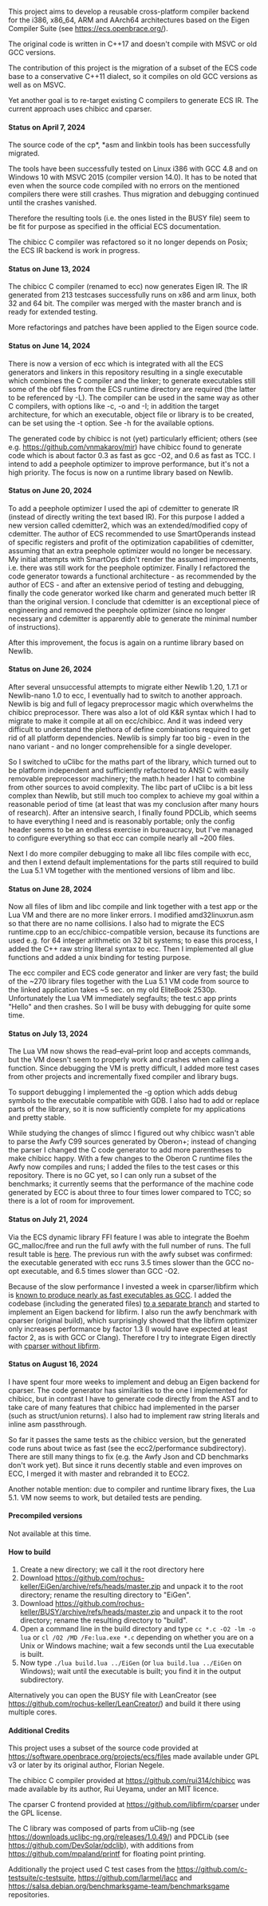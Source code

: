 This project aims to develop a reusable cross-platform compiler backend for the i386, x86_64, ARM and AArch64 architectures based on 
the Eigen Compiler Suite (see https://ecs.openbrace.org/).

The original code is written in C++17 and doesn't compile with MSVC or old GCC versions.

The contribution of this project is the migration of a subset of the ECS code base to a conservative C++11 dialect, so it compiles on old GCC versions as well as on MSVC.

Yet another goal is to re-target existing C compilers to generate ECS IR. The current approach uses chibicc and cparser.


#### Status on April 7, 2024

The source code of the cp*, *asm and linkbin tools has been successfully migrated.

The tools have been successfully tested on Linux i386 with GCC 4.8 and on Windows 10 with MSVC 2015 (compiler version 14.0).
It has to be noted that even when the source code compiled with no errors on the mentioned compilers there were still crashes.
Thus migration and debugging continued until the crashes vanished. 

Therefore the resulting tools (i.e. the ones listed in the BUSY file) seem to be fit for purpose as specified in the official ECS documentation.

The chibicc C compiler was refactored so it no longer depends on Posix; the ECS IR backend is work in progress.

#### Status on June 13, 2024

The chibicc C compiler (renamed to ecc) now generates Eigen IR. The IR generated from 213 testcases successfully runs on x86 and arm linux, both 32 and 64 bit. The compiler was merged with the master branch and is ready for extended testing.

More refactorings and patches have been applied to the Eigen source code. 

#### Status on June 14, 2024

There is now a version of ecc which is integrated with all the ECS generators and linkers in this repository resulting in a single executable which combines the C compiler and the linker; to generate executables still some of the obf files from the ECS runtime directory are required (the latter to be referenced by -L). The compiler can be used in the same way as other C compilers, with options like -c, -o and -I; in addition the target architecture, for which an executable, object file or library is to be created, can be set using the -t option. See -h for the available options.

The generated code by chibicc is not (yet) particularly efficient; others (see e.g. https://github.com/vnmakarov/mir) have chibicc found to generate code which is about factor 0.3 as fast as gcc -O2, and 0.6 as fast as TCC. I intend to add a peephole optimizer to improve performance, but it's not a high priority. The focus is now on a runtime library based on Newlib.

#### Status on June 20, 2024

To add a peephole optimizer I used the api of cdemitter to generate IR (instead of directly writing the text based IR). For this purpose I added a new version called cdemitter2, which was an extended/modified copy of cdemitter. The author of ECS recommended to use SmartOperands instead of specific registers and profit of the optimization capabilities of cdemitter, assuming that an extra peephole optimizer would no longer be necessary. My initial attempts with SmartOps didn't render the assumed improvements, i.e. there was still work for the peephole optimizer. Finally I refactored the code generator towards a functional architecture - as recommended by the author of ECS - and after an extensive period of testing and debugging, finally the code generator worked like charm and generated much better IR than the original version. I conclude that cdemitter is an exceptional piece of engineering and removed the peephole optimizer (since no longer necessary and cdemitter is apparently able to generate the minimal number of instructions).

After this improvement, the focus is again on a runtime library based on Newlib.

#### Status on June 26, 2024

After several unsuccessful attempts to migrate either Newlib 1.20, 1.7.1 or Newlib-nano 1.0 to ecc, I eventually had to switch to another approach. Newlib is big and full of legacy preprocessor magic which overwhelms the chibicc preprocessor. There was also a lot of old K&R syntax which I had to migrate to make it compile at all on ecc/chibicc. And it was indeed very difficult to understand the plethora of define combinations required to get rid of all platform dependencies. Newlib is simply far too big - even in the nano variant - and no longer comprehensible for a single developer.

So I switched to uClibc for the maths part of the library, which turned out to be platform independent and sufficiently refactored to ANSI C with easily removable preprocessor machinery; the math.h header I hat to combine from other sources to avoid complexity. The libc part of uClibc is a bit less complex than Newlib, but still much too complex to achieve my goal within a reasonable period of time (at least that was my conclusion after many hours of research). After an intensive search, I finally found PDCLib, which seems to have everything I need and is reasonably portable; only the config header seems to be an endless exercise in bureaucracy, but I've managed to configure everything so that ecc can compile nearly all ~200 files.

Next I do more compiler debugging to make all libc files compile with ecc, and then I extend default implementations for the parts still required to build the Lua 5.1 VM together with the mentioned versions of libm and libc.

#### Status on June 28, 2024

Now all files of libm and libc compile and link together with a test app or the Lua VM and there are no more linker errors. I modified amd32linuxrun.asm so that there are no name collisions. I also had to migrate the ECS runtime.cpp to an ecc/chibicc-compatible version, because its functions are used e.g. for 64 integer arithmetic on 32 bit systems; to ease this process, I added the C++ raw string literal syntax to ecc. Then I implemented all glue functions and added a unix binding for testing purpose. 

The ecc compiler and ECS code generator and linker are very fast; the build of the ~270 library files together with the Lua 5.1 VM code from source to the linked application takes ~5 sec. on my old EliteBook 2530p. Unfortunately the Lua VM immediately segfaults; the test.c app prints "Hello" and then crashes. So I will be busy with debugging for quite some time.

#### Status on July 13, 2024

The Lua VM now shows the read–eval–print loop and accepts commands, but the VM doesn't seem to properly work and crashes when calling a function. Since debugging the VM is pretty difficult, I added more test cases from other projects and incrementally fixed compiler and library bugs. 

To support debugging I implemented the -g option which adds debug symbols to the executable compatible with GDB. I also had to add or replace parts of the library, so it is now sufficiently complete for my applications and pretty stable. 

While studying the changes of slimcc I figured out why chibicc wasn't able to parse the Awfy C99 sources generated by Oberon+; instead of changing the parser I changed the C code generator to add more parentheses to make chibicc happy. With a few changes to the Oberon C runtime files the Awfy now compiles and runs; I added the files to the test cases or this repository. There is no GC yet, so I can only run a subset of the benchmarks; it currently seems that the performance of the machine code generated by ECC is about three to four times lower compared to TCC; so there is a lot of room for improvement. 

#### Status on July 21, 2024

Via the ECS dynamic library FFI feature I was able to integrate the Boehm GC_malloc/free and run the full awfy with the full number of runs. The full result table is [here](https://github.com/rochus-keller/Oberon/blob/master/testcases/Are-we-fast-yet/Are-we-fast-yet_results.ods). The previous run with the awfy subset was confirmed: the executable generated with ecc runs 3.5 times slower than the GCC no-opt executable, and 6.5 times slower than GCC -O2.

Because of the slow performance I invested a week in cparser/libfirm which is [known to produce nearly as fast executables as GCC](https://github.com/vnmakarov/mir#current-c2mir-performance-data). I added the codebase (including the generated files) [to a separate branch](https://github.com/rochus-keller/EiGen/tree/firmc/cparser) and started to implement an Eigen backend for libfirm. I also run the awfy benchmark with cparser (original build), which surprisingly showed that the libfirm optimizer only increases performance by factor 1.3 (I would have expected at least factor 2, as is with GCC or Clang). Therefore I try to integrate Eigen directly with [cparser without libfirm](https://github.com/rochus-keller/EiGen/tree/cparser/cparser).

#### Status on August 16, 2024

I have spent four more weeks to implement and debug an Eigen backend for cparser. The code generator has similarities to the one I implemented for chibicc, but in contrast I have to generate code directly from the AST and to take care of many features that chibicc had implemented in the parser (such as struct/union returns). I also had to implement raw string literals and inline asm passthrough. 

So far it passes the same tests as the chibicc version, but the generated code runs about twice as fast (see the ecc2/performance subdirectory). There are still many things to fix (e.g. the Awfy Json and CD benchmarks don't work yet). But since it runs decently stable and even improves on ECC, I merged it with master and rebranded it to ECC2. 

Another notable mention: due to compiler and runtime library fixes, the Lua 5.1. VM now seems to work, but detailed tests are pending.

#### Precompiled versions

Not available at this time.

#### How to build

1. Create a new directory; we call it the root directory here
1. Download https://github.com/rochus-keller/EiGen/archive/refs/heads/master.zip and unpack it to the root directory; rename the resulting directory to "EiGen".
1. Download https://github.com/rochus-keller/BUSY/archive/refs/heads/master.zip and unpack it to the root directory; rename the resulting directory to "build".
1. Open a command line in the build directory and type `cc *.c -O2 -lm -o lua` or `cl /O2 /MD /Fe:lua.exe *.c` depending on whether you are on a Unix or Windows machine; wait a few seconds until the Lua executable is built.
1. Now type `./lua build.lua ../EiGen` (or `lua build.lua ../EiGen` on Windows); wait until the executable is built; you find it in the output subdirectory.

Alternatively you can open the BUSY file with LeanCreator (see https://github.com/rochus-keller/LeanCreator/) and build it there using multiple cores.

#### Additional Credits

This project uses a subset of the source code provided at https://software.openbrace.org/projects/ecs/files
made available under GPL v3 or later by its original author, Florian Negele.

The chibicc C compiler provided at https://github.com/rui314/chibicc was made available by its author, Rui Ueyama, under an MIT licence.

The cparser C frontend provided at https://github.com/libfirm/cparser under the GPL license.

The C library was composed of parts from uClib-ng (see https://downloads.uclibc-ng.org/releases/1.0.49/) and PDCLib (see https://github.com/DevSolar/pdclib), with additions from https://github.com/mpaland/printf for floating point printing.

Additionally the project used C test cases from the https://github.com/c-testsuite/c-testsuite, https://github.com/larmel/lacc and https://salsa.debian.org/benchmarksgame-team/benchmarksgame repositories.




